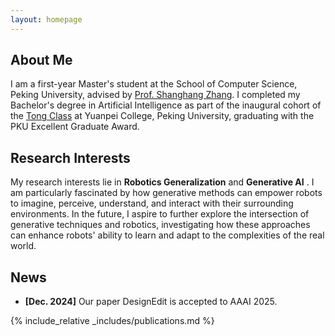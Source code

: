 ```yaml
---
layout: homepage
---
```


## About Me

I am a first-year Master's student at the School of Computer Science, Peking University, advised by  [Prof. Shanghang Zhang](https://www.shanghangzhang.com/). I completed my Bachelor's degree in Artificial Intelligence as part of the inaugural cohort of the [Tong Class](https://tongclass.ac.cn/) at Yuanpei College, Peking University, graduating with the PKU Excellent Graduate Award.

## Research Interests

 My research interests lie in <strong>Robotics Generalization</strong> and <strong>Generative AI</strong> . I am particularly fascinated by how generative methods can empower robots to 
  imagine, perceive, understand, and interact with their surrounding environments. In the future, I aspire to further explore the intersection of generative techniques 
  and robotics, investigating how these approaches can enhance robots' ability to learn and adapt to the complexities of the real world.
  
## News

- **[Dec. 2024]** Our paper DesignEdit is accepted to AAAI 2025.

{% include_relative _includes/publications.md %}

<!-- {% include_relative _includes/services.md %} -->
